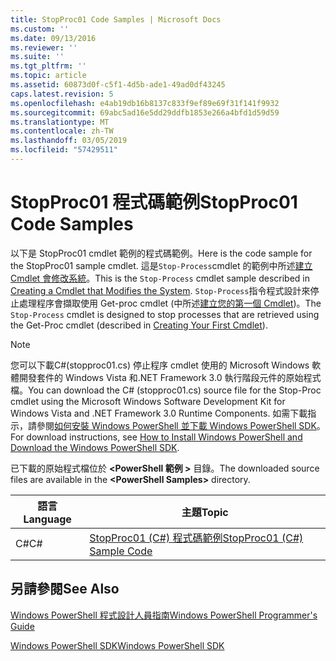 ```yaml
---
title: StopProc01 Code Samples | Microsoft Docs
ms.custom: ''
ms.date: 09/13/2016
ms.reviewer: ''
ms.suite: ''
ms.tgt_pltfrm: ''
ms.topic: article
ms.assetid: 60873d0f-c5f1-4d5b-ade1-49ad0df43245
caps.latest.revision: 5
ms.openlocfilehash: e4ab19db16b8137c833f9ef89e69f31f141f9932
ms.sourcegitcommit: 69abc5ad16e5dd29ddfb1853e266a4bfd1d59d59
ms.translationtype: MT
ms.contentlocale: zh-TW
ms.lasthandoff: 03/05/2019
ms.locfileid: "57429511"
---
```

# <a name="stopproc01-code-samples"></a><span data-ttu-id="35e68-102">StopProc01 程式碼範例</span><span class="sxs-lookup"><span data-stu-id="35e68-102">StopProc01 Code Samples</span></span>

<span data-ttu-id="35e68-103">以下是 StopProc01 cmdlet 範例的程式碼範例。</span><span class="sxs-lookup"><span data-stu-id="35e68-103">Here is the code sample for the StopProc01 sample cmdlet.</span></span> <span data-ttu-id="35e68-104">這是`Stop-Process`cmdlet 的範例中所述[建立 Cmdlet 會修改系統](../cmdlet/creating-a-cmdlet-that-modifies-the-system.md)。</span><span class="sxs-lookup"><span data-stu-id="35e68-104">This is the `Stop-Process` cmdlet sample described in [Creating a Cmdlet that Modifies the System](../cmdlet/creating-a-cmdlet-that-modifies-the-system.md).</span></span> <span data-ttu-id="35e68-105">`Stop-Process`指令程式設計來停止處理程序會擷取使用 Get-proc cmdlet (中所述[建立您的第一個 Cmdlet](../cmdlet/creating-a-cmdlet-without-parameters.md))。</span><span class="sxs-lookup"><span data-stu-id="35e68-105">The `Stop-Process` cmdlet is designed to stop processes that are retrieved using the Get-Proc cmdlet (described in [Creating Your First Cmdlet](../cmdlet/creating-a-cmdlet-without-parameters.md)).</span></span>

> [!NOTE]
> <span data-ttu-id="35e68-106">您可以下載C#(stopproc01.cs) 停止程序 cmdlet 使用的 Microsoft Windows 軟體開發套件的 Windows Vista 和.NET Framework 3.0 執行階段元件的原始程式檔。</span><span class="sxs-lookup"><span data-stu-id="35e68-106">You can download the C# (stopproc01.cs) source file for the Stop-Proc cmdlet using the Microsoft Windows Software Development Kit for Windows Vista and .NET Framework 3.0 Runtime Components.</span></span> <span data-ttu-id="35e68-107">如需下載指示，請參閱[如何安裝 Windows PowerShell 並下載 Windows PowerShell SDK](/powershell/developer/installing-the-windows-powershell-sdk)。</span><span class="sxs-lookup"><span data-stu-id="35e68-107">For download instructions, see [How to Install Windows PowerShell and Download the Windows PowerShell SDK](/powershell/developer/installing-the-windows-powershell-sdk).</span></span>
>
> <span data-ttu-id="35e68-108">已下載的原始程式檔位於 **\<PowerShell 範例 >** 目錄。</span><span class="sxs-lookup"><span data-stu-id="35e68-108">The downloaded source files are available in the **\<PowerShell Samples>** directory.</span></span>

|<span data-ttu-id="35e68-109">語言</span><span class="sxs-lookup"><span data-stu-id="35e68-109">Language</span></span>|<span data-ttu-id="35e68-110">主題</span><span class="sxs-lookup"><span data-stu-id="35e68-110">Topic</span></span>|
|--------------|-----------|
|<span data-ttu-id="35e68-111">C#</span><span class="sxs-lookup"><span data-stu-id="35e68-111">C#</span></span>|[<span data-ttu-id="35e68-112">StopProc01 (C#) 程式碼範例</span><span class="sxs-lookup"><span data-stu-id="35e68-112">StopProc01 (C#) Sample Code</span></span>](./stopproc01-csharp-sample-code.md)|

## <a name="see-also"></a><span data-ttu-id="35e68-113">另請參閱</span><span class="sxs-lookup"><span data-stu-id="35e68-113">See Also</span></span>

[<span data-ttu-id="35e68-114">Windows PowerShell 程式設計人員指南</span><span class="sxs-lookup"><span data-stu-id="35e68-114">Windows PowerShell Programmer's Guide</span></span>](./windows-powershell-programmer-s-guide.md)

[<span data-ttu-id="35e68-115">Windows PowerShell SDK</span><span class="sxs-lookup"><span data-stu-id="35e68-115">Windows PowerShell SDK</span></span>](../windows-powershell-reference.md)
